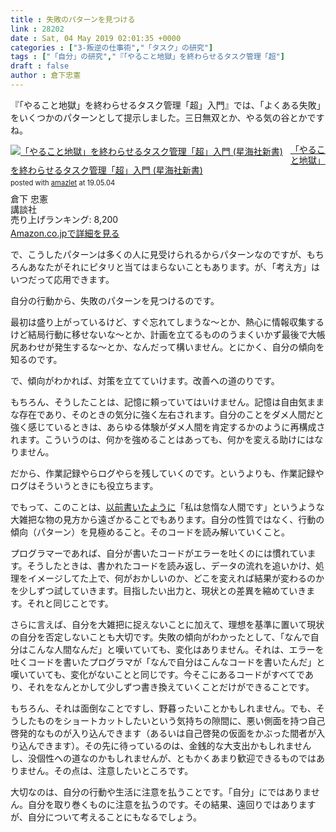 ```yaml
---
title : 失敗のパターンを見つける
link : 28202
date : Sat, 04 May 2019 02:01:35 +0000
categories : ["3-叛逆の仕事術","「タスク」の研究"]
tags : ["「自分」の研究","『「やること地獄」を終わらせるタスク管理「超"]
draft : false
author : 倉下忠憲
---
```


『「やること地獄」を終わらせるタスク管理「超」入門』では、「よくある失敗」をいくつかのパターンとして提示しました。三日無双とか、やる気の谷とかですね。

<div class="amazlet-box" style="margin-bottom:0px;"><div class="amazlet-image" style="float:left;margin:0px 12px 1px 0px;"><a href="http://www.amazon.co.jp/exec/obidos/ASIN/4065151562/rashita1000-22/ref=nosim/" name="amazletlink" target="_blank"><img src="https://images-fe.ssl-images-amazon.com/images/I/31yz41bTULL._SL160_.jpg" alt="「やること地獄」を終わらせるタスク管理「超」入門 (星海社新書)" style="border: none;" /></a></div><div class="amazlet-info" style="line-height:120%; margin-bottom: 10px"><div class="amazlet-name" style="margin-bottom:10px;line-height:120%"><a href="http://www.amazon.co.jp/exec/obidos/ASIN/4065151562/rashita1000-22/ref=nosim/" name="amazletlink" target="_blank">「やること地獄」を終わらせるタスク管理「超」入門 (星海社新書)</a><div class="amazlet-powered-date" style="font-size:80%;margin-top:5px;line-height:120%">posted with <a href="http://www.amazlet.com/" title="amazlet" target="_blank">amazlet</a> at 19.05.04</div></div><div class="amazlet-detail">倉下 忠憲 <br />講談社 <br />売り上げランキング: 8,200<br /></div><div class="amazlet-sub-info" style="float: left;"><div class="amazlet-link" style="margin-top: 5px"><a href="http://www.amazon.co.jp/exec/obidos/ASIN/4065151562/rashita1000-22/ref=nosim/" name="amazletlink" target="_blank">Amazon.co.jpで詳細を見る</a></div></div></div><div class="amazlet-footer" style="clear: left"></div></div>

で、こうしたパターンは多くの人に見受けられるからパターンなのですが、もちろんあなたがそれにピタリと当てはまらないこともあります。が、「考え方」はいつだって応用できます。

自分の行動から、失敗のパターンを見つけるのです。

最初は盛り上がっているけど、すぐ忘れてしまうな〜とか、熱心に情報収集するけど結局行動に移せないな〜とか、計画を立てるもののうまくいかず最後で大帳尻あわせが発生するな〜とか、なんだって構いません。とにかく、自分の傾向を知るのです。

で、傾向がわかれば、対策を立てていけます。改善への道のりです。

もちろん、そうしたことは、記憶に頼っていてはいけません。記憶は自由気ままな存在であり、そのときの気分に強く左右されます。自分のことをダメ人間だと強く感じているときは、あらゆる体験がダメ人間を肯定するかのように再構成されます。こういうのは、何かを強めることはあっても、何かを変える助けにはなりません。

だから、作業記録やらログやらを残していくのです。というよりも、作業記録やログはそういうときにも役立ちます。

でもって、このことは、<a href="https://rashita.net/blog/?p=28190">以前書いたように</a>「私は怠惰な人間です」というような大雑把な物の見方から遠ざかることでもあります。自分の性質ではなく、行動の傾向（パターン）を見極めること。そのコードを読み解いていくこと。

プログラマーであれば、自分が書いたコードがエラーを吐くのには慣れています。そうしたときは、書かれたコードを読み返し、データの流れを追いかけ、処理をイメージしてた上で、何がおかしいのか、どこを変えれば結果が変わるのかを少しずつ試していきます。目指したい出力と、現状との差異を縮めていきます。それと同じことです。

さらに言えば、自分を大雑把に捉えないことに加えて、理想を基準に置いて現状の自分を否定しないことも大切です。失敗の傾向がわかったとして、「なんで自分はこんな人間なんだ」と嘆いていても、変化はありません。それは、エラーを吐くコードを書いたプログラマが「なんで自分はこんなコードを書いたんだ」と嘆いていても、変化がないことと同じです。今そこにあるコードがすべてであり、それをなんとかして少しずつ書き換えていくことだけができることです。

もちろん、それは面倒なことですし、野暮ったいことかもしれません。でも、そうしたものをショートカットしたいという気持ちの隙間に、悪い側面を持つ自己啓発的なものが入り込んできます（あるいは自己啓発の仮面をかぶった間者が入り込んできます）。その先に待っているのは、金銭的な大支出かもしれませんし、没個性への道なのかもしれませんが、ともかくあまり歓迎できるものではありません。その点は、注意したいところです。

大切なのは、自分の行動や生活に注意を払うことです。「自分」にではありません。自分を取り巻くものに注意を払うのです。その結果、遠回りではありますが、自分について考えることにもなるでしょう。